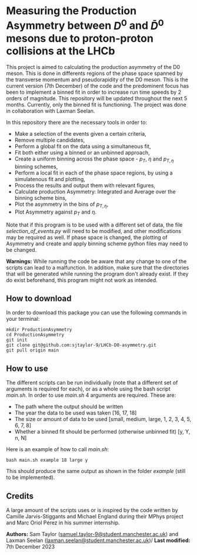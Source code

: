 # Measuring the Production Asymmetry between $D^0$ and  $\bar{D}^0$ mesons due to proton-proton collisions at the LHCb
This project is aimed to calculating the production asymmetry of the D0 meson. This is done in differents regions of the phase space spanned by the transverse momentum and pseudorapidity of the D0 meson. This is the current version (7th December) of the code and the predominent focus has been to implement a binned fit in order to increase run time speeds by 2 orders of magnitude. This repository will be updated throughout the next 5 months. Currently, only the binned fit is functioning. The project was done in collaboration with Laxman Seelan.

In this repository there are the necessary tools in order to:
 - Make a selection of the events given a certain criteria,
 - Remove multiple candidates,
 - Perform a global fit on the data using a simultaneous fit,
 - Fit both either using a binned or an unbinned approach,
 - Create a uniform binning across the phase space - $p_T$, $\eta$ and $p_{T,\eta}$ binning schemes,
 - Perform a local fit in each of the phase space regions, by using a simulatenous fit and plotting,
 - Process the results and output them with relevant figures,
 - Calculate production Asymmetry: Integrated and Average over the binning scheme bins,
 - Plot the asymmetry in the bins of $p_{T,\eta}$,
 - Plot Asymmetry against $p_T$ and $\eta$.

Note that if this program is to be used with a different set of data, the file *selection_of_events.py* will need to be modified, and other modifications may be required as well. If phase space is changed, the plotting of Asymmetry and create and apply binning scheme python files may need to be changed.

**Warnings:**
While running the code be aware that any change to one of the scripts can lead to a malfunction. In addition, make sure that the directories that will be generated while running the program don't already exist. If they do exist beforehand, this program might not work as intended.

## How to download
In order to download this package you can use the following commands in your terminal:
```
mkdir ProductionAsymmetry
cd ProductionAsymmetry
git init
git clone git@github.com:sjtaylor-9/LHCb-D0-asymmetry.git
git pull origin main
```

## How to use
The different scripts can be run individually (note that a different set of arguments is required for each), or as a whole using the bash script *main.sh*.
In order to use *main.sh* 4 arguments are required. These are:
- The path where the output should be written
- The year the data to be used was taken [16, 17, 18]
- The size or amount of data to be used [small, medium, large, 1, 2, 3, 4, 5, 6, 7, 8]
- Whether a binned fit should be performed (otherwise unbinned fit) [y, Y, n, N]

Here is an example of how to call *main.sh*:
```
bash main.sh example 18 large y
```
This should produce the same output as shown in the folder *example* (still to be implemented).
## Credits
A large amount of the scripts uses or is inspired by the code written by Camille Jarvis-Stiggants and Michael England during their MPhys project and Marc Oriol Pérez in his summer internship.


**Authors:** Sam Taylor (samuel.taylor-9@student.manchester.ac.uk) and Laxman Seelan (laxman.seelan@student.manchester.ac.uk)/ **Last modified:** 7th December 2023
